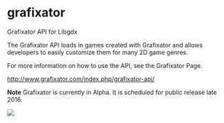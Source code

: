 # grafixator
Grafixator API for Libgdx

The Grafixator API loads in games created with Grafixator and allows developers to easily customize them for many 2D game genres.

For more information on how to use the API,  see the Grafixator Page.

http://www.grafixator.com/index.php/grafixator-api/

<b>Note</b> Grafixator is currently in Alpha.  It is scheduled for public release late 2016.

<img src="http://www.grafixator.com/wp-content/uploads/2016/06/GrafixatorFirstScreen.png" />
